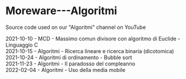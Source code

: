 # Moreware---Algoritmi
Source code used on our "Algoritmi" channel on YouTube

2021-10-10 - MCD - Massimo comun divisore con algoritmo di Euclide - Linguaggio C<br />
2021-10-15 - Algoritmi - Ricerca lineare e ricerca binaria (dicotomica)<br />
2021-10-24 - Algoritmi di ordinamento - Bubble sort<br />
2021-11-23 - Algoritmi - Il paradosso del compleanno <br />
2022-02-04 - Algoritmi - Uso della media mobile <br />
